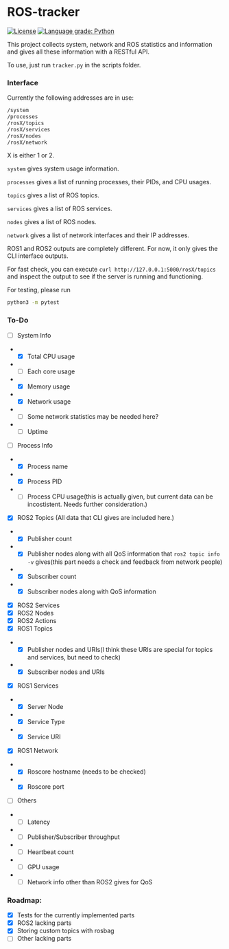 # ROS-tracker
[![License](https://img.shields.io/badge/License-Apache_2.0-blue.svg)](https://opensource.org/licenses/Apache-2.0) [![Language grade: Python](https://img.shields.io/lgtm/grade/python/g/robolaunch/ros-tracker.svg?logo=lgtm&logoWidth=18)](https://lgtm.com/projects/g/robolaunch/ros-tracker/context:python)

This project collects system, network and ROS statistics and information and gives all these information with a RESTful API.

To use, just run `tracker.py` in the scripts folder.

### Interface

Currently the following addresses are in use:
``` sh
/system
/processes
/rosX/topics
/rosX/services
/rosX/nodes
/rosX/network
```
X is either 1 or 2.

`system` gives system usage information.

`processes` gives a list of running processes, their PIDs, and CPU usages.

`topics` gives a list of ROS topics.

`services` gives a list of ROS services.

`nodes` gives a list of ROS nodes.

`network` gives a list of network interfaces and their IP addresses.

ROS1 and ROS2 outputs are completely different. For now, it only gives the CLI interface outputs.

For fast check, you can execute `curl http://127.0.0.1:5000/rosX/topics` and inspect the output to see if the server is running and functioning.

For testing, please run
```sh
python3 -m pytest
```

### To-Do
- [ ] System Info
- - [X] Total CPU usage
- - [ ] Each core usage
- - [X] Memory usage
- - [X] Network usage
- - [ ] Some network statistics may be needed here?
- - [ ] Uptime
- [ ] Process Info
- - [X] Process name
- - [X] Process PID
- - [ ] Process CPU usage(this is actually given, but current data can be incostistent. Needs further consideration.)
- [X] ROS2 Topics (All data that CLI gives are included here.)
- - [X] Publisher count
- - [X] Publisher nodes along with all QoS information that `ros2 topic info -v` gives(this part needs a check and feedback from network people)
- - [X] Subscriber count
- - [X] Subscriber nodes along with QoS information
- [X] ROS2 Services
- [X] ROS2 Nodes
- [X] ROS2 Actions
- [X] ROS1 Topics
- - [X] Publisher nodes and URIs(I think these URIs are special for topics and services, but need to check)
- - [X] Subscriber nodes and URIs
- [X] ROS1 Services
- - [X] Server Node
- - [X] Service Type
- - [X] Service URI
- [X] ROS1 Network
- - [X] Roscore hostname (needs to be checked)
- - [X] Roscore port
- [ ] Others
- - [ ] Latency
- - [ ] Publisher/Subscriber throughput
- - [ ] Heartbeat count
- - [ ] GPU usage
- - [ ] Network info other than ROS2 gives for QoS

### Roadmap:

- [X] Tests for the currently implemented parts
- [X] ROS2 lacking parts
- [X] Storing custom topics with rosbag
- [ ] Other lacking parts
